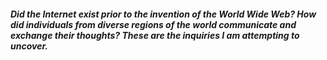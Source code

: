 ##### Did the Internet exist prior to the invention of the World Wide Web? How did individuals from diverse regions of the world communicate and exchange their thoughts? These are the inquiries I am attempting to uncover.
